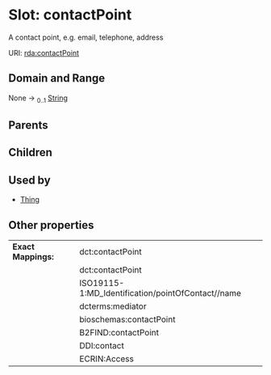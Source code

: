 
# Slot: contactPoint


A contact point, e.g. email, telephone, address

URI: [rda:contactPoint](https://example.org/rda/contactPoint)


## Domain and Range

None &#8594;  <sub>0..1</sub> [String](types/String.md)

## Parents


## Children


## Used by

 * [Thing](Thing.md)

## Other properties

|  |  |  |
| --- | --- | --- |
| **Exact Mappings:** | | dct:contactPoint |
|  | | dct:contactPoint |
|  | | ISO19115-1:MD_Identification/pointOfContact//name |
|  | | dcterms:mediator |
|  | | bioschemas:contactPoint |
|  | | B2FIND:contactPoint |
|  | | DDI:contact |
|  | | ECRIN:Access |


